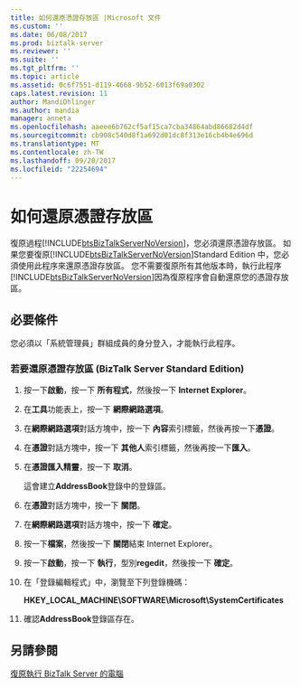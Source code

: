 ```yaml
---
title: 如何還原憑證存放區 |Microsoft 文件
ms.custom: ''
ms.date: 06/08/2017
ms.prod: biztalk-server
ms.reviewer: ''
ms.suite: ''
ms.tgt_pltfrm: ''
ms.topic: article
ms.assetid: 0c6f7551-d119-4668-9b52-6013f69a0302
caps.latest.revision: 11
author: MandiOhlinger
ms.author: mandia
manager: anneta
ms.openlocfilehash: aaeee6b762cf5af15ca7cba34864abd86682d4df
ms.sourcegitcommit: cb908c540d8f1a692d01dc8f313e16cb4b4e696d
ms.translationtype: MT
ms.contentlocale: zh-TW
ms.lasthandoff: 09/20/2017
ms.locfileid: "22254694"
---
```

# <a name="how-to-restore-the-certificate-store"></a>如何還原憑證存放區
復原過程[!INCLUDE[btsBizTalkServerNoVersion](../includes/btsbiztalkservernoversion-md.md)]，您必須還原憑證存放區。 如果您要復原[!INCLUDE[btsBizTalkServerNoVersion](../includes/btsbiztalkservernoversion-md.md)]Standard Edition 中，您必須使用此程序來還原憑證存放區。 您不需要復原所有其他版本時，執行此程序[!INCLUDE[btsBizTalkServerNoVersion](../includes/btsbiztalkservernoversion-md.md)]因為復原程序會自動還原您的憑證存放區。  
  
## <a name="prerequisites"></a>必要條件  
 您必須以「系統管理員」群組成員的身分登入，才能執行此程序。  
  
### <a name="to-restore-the-certificate-store-biztalk-server-standard-edition"></a>若要還原憑證存放區 (BizTalk Server Standard Edition)  
  
1.  按一下**啟動**，按一下 **所有程式**，然後按一下  **Internet Explorer**。  
  
2.  在**工具**功能表上，按一下 **網際網路選項**。  
  
3.  在**網際網路選項**對話方塊中，按一下 **內容**索引標籤，然後再按一下**憑證**。  
  
4.  在**憑證**對話方塊中，按一下 **其他人**索引標籤，然後再按一下**匯入**。  
  
5.  在**憑證匯入精靈**，按一下 **取消**。  
  
     這會建立**AddressBook**登錄中的登錄區。  
  
6.  在**憑證**對話方塊中，按一下 **關閉**。  
  
7.  在**網際網路選項**對話方塊中，按一下 **確定**。  
  
8.  按一下**檔案**，然後按一下 **關閉**結束 Internet Explorer。  
  
9. 按一下**啟動**，按一下 **執行**，型別**regedit**，然後按一下 **確定**。  
  
10. 在「登錄編輯程式」中，瀏覽至下列登錄機碼：  
  
     **HKEY_LOCAL_MACHINE\SOFTWARE\Microsoft\SystemCertificates**  
  
11. 確認**AddressBook**登錄區存在。  
  
## <a name="see-also"></a>另請參閱  
 [復原執行 BizTalk Server 的電腦](../core/recovering-a-computer-running-biztalk-server.md)